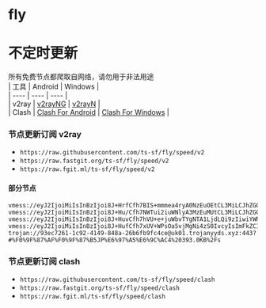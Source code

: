 # fly
# 不定时更新
所有免费节点都爬取自网络，请勿用于非法用途  
|  工具  | Android  | Windows  |  
|  ----  | ----   | ----  |  
| v2ray  | [v2rayNG](https://github.com/2dust/v2rayNG/releases) | [v2rayN](https://github.com/2dust/v2rayN/releases) |  
| Clash  | [Clash For Android](https://github.com/Kr328/ClashForAndroid/releases) | [Clash For Windows](https://github.com/Fndroid/clash_for_windows_pkg/releases) | 
  
### 节点更新订阅  v2ray
- `https://raw.githubusercontent.com/ts-sf/fly/speed/v2`  
- `https://raw.fastgit.org/ts-sf/fly/speed/v2`  
- `https://raw.fgit.ml/ts-sf/fly/speed/v2`  
#### 部分节点  
``` 
vmess://eyJ2IjoiMiIsInBzIjoi8J+HrfCfh7BIS+mmmea4ryA0NzEuOEtCL3MiLCJhZGQiOiIxNTQuOTAuMzkuNjMiLCJwb3J0IjoiNDUzNDMiLCJpZCI6IjA4YWE4NDk5LWQ2MTYtNGZmMS1kNmFiLWNlMGM1MjI4MjRhYSIsImFpZCI6IjAiLCJzY3kiOiJhdXRvIiwibmV0IjoidGNwIiwidHlwZSI6Im5vbmUiLCJob3N0IjoiIiwicGF0aCI6Ii8iLCJ0bHMiOiIiLCJzbmkiOiIiLCJ0ZXN0X25hbWUiOiJIS+mmmea4ryJ9
vmess://eyJ2IjoiMiIsInBzIjoi8J+Hu/Cfh7NWTui2iuWNlyA3MzEuMUtCL3MiLCJhZGQiOiI1OC4xODcuMjA2LjEyMSIsInBvcnQiOiI4MCIsImlkIjoiYTI4OTNiNGUtZTZmOC00MGNiLWJhZTUtOGIzY2I4OTM3ZGFlIiwiYWlkIjoiMCIsInNjeSI6ImF1dG8iLCJuZXQiOiJ3cyIsInR5cGUiOiJub25lIiwiaG9zdCI6ImRsLmtndm4uZ2FyZW5hbm93LmNvbSIsInBhdGgiOiIvIiwidGxzIjoiIiwic25pIjoiIiwidGVzdF9uYW1lIjoiVk7otorljZcifQ==
vmess://eyJ2IjoiMiIsInBzIjoi8J+HuvCfh7hVU+e+juWbvTYgNTA1LjdLQi9zIiwiYWRkIjoiMzguNTQuODIuNTQiLCJwb3J0IjoiNDE2MDQiLCJpZCI6IjU0ZGU1MGU1LTVlNGItNDQzZi1kOWI4LTllOWUwZWVlODY1YyIsImFpZCI6IjAiLCJzY3kiOiJhdXRvIiwibmV0IjoidGNwIiwidHlwZSI6Im5vbmUiLCJob3N0IjoiIiwicGF0aCI6Ii8iLCJ0bHMiOiIiLCJzbmkiOiIiLCJ0ZXN0X25hbWUiOiJVU+e+juWbvTYifQ==
vmess://eyJ2IjoiMiIsInBzIjoi8J+HufCfh7xUV+WPsOa5vjMgNi4zS0IvcyIsImFkZCI6IjQ1LjEyMS40OC4xOTYiLCJwb3J0IjoiMTAwMDEiLCJpZCI6IjBlZDM1NjI5LTkxOWEtNDg5MS1iYTBmLTEzY2QxOThmODYzYiIsImFpZCI6IjAiLCJzY3kiOiJhdXRvIiwibmV0IjoidGNwIiwidHlwZSI6Im5vbmUiLCJob3N0IjoiIiwicGF0aCI6Ii8iLCJ0bHMiOiIiLCJzbmkiOiIiLCJ0ZXN0X25hbWUiOiJUV+WPsOa5vjMifQ==
trojan://93ec7261-1c92-4149-848a-26b6fb9fc4ce@uk01.trojanyyds.xyz:443?#%F0%9F%87%AF%F0%9F%87%B5JP%E6%97%A5%E6%9C%AC4%20393.0KB%2Fs
```
### 节点更新订阅  clash
- `https://raw.githubusercontent.com/ts-sf/fly/speed/clash`  
- `https://raw.fastgit.org/ts-sf/fly/speed/clash`  
- `https://raw.fgit.ml/ts-sf/fly/speed/clash`  


